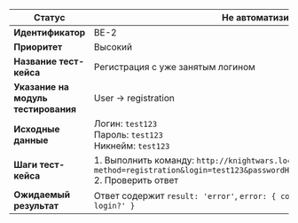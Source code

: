 | **Статус** | Не автоматизирован |
|------------|-------------------|
| **Идентификатор** | BE-2 |
| **Приоритет** | Высокий |
| **Название тест-кейса** | Регистрация с уже занятым логином |
| **Указание на модуль тестирования** | User → registration |
| **Исходные данные** | Логин: `test123`<br> Пароль: `test123`<br> Никнейм: `test123` |
| **Шаги тест-кейса** | 1. Выполнить команду: `http://knightwars.local/api?method=registration&login=test123&passwordHash=md5(testtest)&nickname=test123`<br>2. Проверить ответ |
| **Ожидаемый результат** | Ответ содержит `result: 'error'`, `error: { code: 1001, text: 'Is it unique login?' }` |